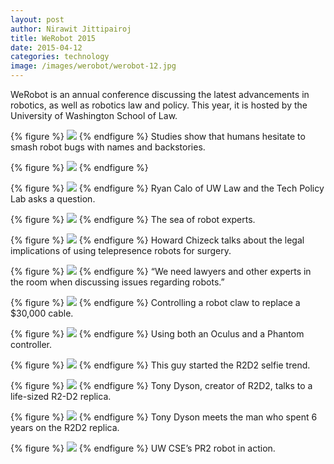 ```yaml
---
layout: post
author: Nirawit Jittipairoj
title: WeRobot 2015
date: 2015-04-12
categories: technology
image: /images/werobot/werobot-12.jpg
---
```


WeRobot is an annual conference discussing the latest advancements in robotics, as well as robotics law and policy. This year, it is hosted by the University of Washington School of Law.

{% figure %}
![](/images/werobot/werobot-1.jpg)
{% endfigure %}
Studies show that humans hesitate to smash robot bugs with names and backstories.

{% figure %}
![](/images/werobot/werobot-3.jpg)
{% endfigure %}

{% figure %}
![](/images/werobot/werobot-2.jpg)
{% endfigure %}
Ryan Calo of UW Law and the Tech Policy Lab asks a question.

{% figure %}
![](/images/werobot/werobot-5.jpg)
{% endfigure %}
The sea of robot experts.

{% figure %}
![](/images/werobot/werobot-6.jpg)
{% endfigure %}
Howard Chizeck talks about the legal implications of using telepresence robots for surgery.

{% figure %}
![](/images/werobot/werobot-7.jpg)
{% endfigure %}
“We need lawyers and other experts in the room when discussing issues regarding robots.”

{% figure %}
![](/images/werobot/werobot-8.jpg)
{% endfigure %}
Controlling a robot claw to replace a $30,000 cable.

{% figure %}
![](/images/werobot/werobot-9.jpg)
{% endfigure %}
Using both an Oculus and a Phantom controller.

{% figure %}
![](/images/werobot/werobot-11.jpg)
{% endfigure %}
This guy started the R2D2 selfie trend.

{% figure %}
![](/images/werobot/werobot-13.jpg)
{% endfigure %}
Tony Dyson, creator of R2D2, talks to a life-sized R2-D2 replica.

{% figure %}
![](/images/werobot/werobot-10.jpg)
{% endfigure %}
Tony Dyson meets the man who spent 6 years on the R2D2 replica.

{% figure %}
![](/images/werobot/werobot-14.jpg)
{% endfigure %}
UW CSE’s PR2 robot in action.